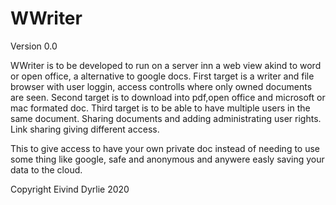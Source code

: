 # WWriter
 
Version 0.0

WWriter is to be developed to run on a server inn a web view akind to word or open office, a alternative to google docs.
First target is a writer and file browser with user loggin, access controlls where only owned documents are seen. 
Second target is to download into pdf,open office and microsoft or mac formated doc.
Third target is to be able to have multiple users in the same document.
Sharing documents and adding administrating user rights. 
Link sharing giving different access.

This to give access to have your own private doc instead of needing to use some thing like google, safe and anonymous and anywere easly saving your data to the cloud. 


Copyright Eivind Dyrlie 2020